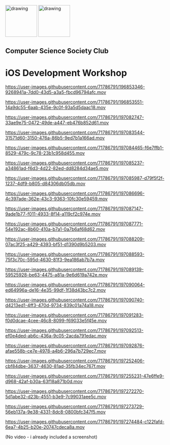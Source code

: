 <img src="https://i.imgur.com/JybZuXd.png" alt="drawing" width="100"/> <img src="https://i.imgur.com/Bzkqs5I.png" alt="drawing" width="100"/>

## Computer Science Society Club


# iOS Development Workshop


<!-- Step 0
vid1 <br> -->
https://user-images.githubusercontent.com/71786791/196853346-9268941a-7dd0-43d5-a3a5-fbcd96794afc.mov 


<!-- vid2 <br> -->
https://user-images.githubusercontent.com/71786791/196853551-14a9dc55-6aab-435e-9c0f-93a5d5daac18.mov


<!-- Step 1 - step 0 vid -->
https://user-images.githubusercontent.com/71786791/197082747-33ae9e75-0472-49de-a447-eb476b852d61.mov

<!-- step 1 - step 1 vid -->
https://user-images.githubusercontent.com/71786791/197083544-31571d60-3150-476a-86b5-9ed7b1a166ad.mov

<!-- step 1 - step 2 vid -->
https://user-images.githubusercontent.com/71786791/197084465-f6e7ffb1-8529-479c-9c78-23b1c958d455.mov

<!-- step 1 - step 3 vid -->
https://user-images.githubusercontent.com/71786791/197085237-a34861ad-f6d3-4d22-82ed-dd8284d34ae5.mov


<!-- step 1 - step 4 vid  -->
https://user-images.githubusercontent.com/71786791/197085987-d79f5f2f-1237-4df9-b805-d84306db05db.mov

<!-- step 1 - step 5 vid  -->
https://user-images.githubusercontent.com/71786791/197086696-4c397ade-362e-43c3-9363-10fc30e59459.mov

<!-- step 1 - step 6 vid  -->
https://user-images.githubusercontent.com/71786791/197087147-9ade1b77-f011-4933-8f14-a119cf2c974e.mov

<!-- step 1 - step 7 vid  -->
https://user-images.githubusercontent.com/71786791/197087771-54e192ac-8b60-410a-b7a1-0a7b6af68d62.mov

<!-- step 1 - step 8 vid  -->
https://user-images.githubusercontent.com/71786791/197088209-07ac3f25-a429-4393-bf51-d1390d9b5203.mov

<!-- step 1 - step 9 vid  -->
https://user-images.githubusercontent.com/71786791/197088593-75f3c70c-595d-4630-81f3-9ea186ab7b7a.mov

<!-- step 1 - step 10 vid  -->
https://user-images.githubusercontent.com/71786791/197089139-59525928-be63-4475-a81a-9e6d619a742e.mov

<!-- step 1 - step 11 vid  -->
https://user-images.githubusercontent.com/71786791/197090064-ed64996a-de16-4e35-99df-1f38d43bc7c2.mov

<!-- step 1 - step 12 vid  -->
https://user-images.githubusercontent.com/71786791/197090740-d4213ed1-4ff3-470d-9734-839c01a74a18.mov

<!-- step 1 - step 13 vid  -->
https://user-images.githubusercontent.com/71786791/197091283-f0d0dcae-4cee-46c8-8099-f69033e5f45e.mov

<!-- step 1 - step 14 vid  -->
https://user-images.githubusercontent.com/71786791/197092513-ef0e4ded-ab6c-436a-9c05-2acda791edac.mov

<!-- step 1 - step 15 vid  -->
https://user-images.githubusercontent.com/71786791/197092876-afae558b-ce7e-4978-a4b6-296a7b729ec7.mov

<!-- step 2 - step 0 vid  -->
https://user-images.githubusercontent.com/71786791/197252406-cbf84dbe-3637-4630-81ad-35fb34ec767f.mov

<!-- step 2 - step 1 vid  -->
https://user-images.githubusercontent.com/71786791/197255231-47e6ffe9-d968-42af-b30a-63f18a871b0d.mov

<!-- step 2 - step 2 vid  -->
https://user-images.githubusercontent.com/71786791/197272270-5d1abe32-d23b-4551-b3e9-7c99031aee5c.mov

<!-- step 2 - step 3 vid  -->
https://user-images.githubusercontent.com/71786791/197273729-56eb137a-9e38-4331-8dc8-0800bfc347f5.mov

<!-- step 2 - step 4 vid  -->
https://user-images.githubusercontent.com/71786791/197274484-c122fafd-6ea7-4b25-b20e-20747cdeca8a.mov

<!-- step 2 - step 5 vid  -->
(No video - i already included a screenshot)




